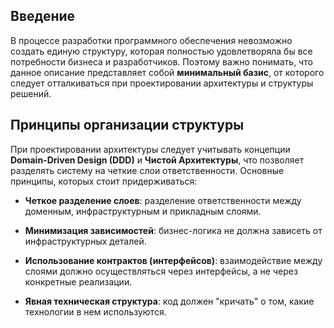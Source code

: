 ## Введение

В процессе разработки программного обеспечения невозможно создать единую структуру, которая полностью удовлетворяла бы все потребности бизнеса и разработчиков. Поэтому важно понимать, что данное описание представляет собой **минимальный базис**, от которого следует отталкиваться при проектировании архитектуры и структуры решений.

## Принципы организации структуры

При проектировании архитектуры следует учитывать концепции **Domain-Driven Design (DDD)** и **Чистой Архитектуры**, что позволяет разделять систему на четкие слои ответственности. Основные принципы, которых стоит придерживаться:

- **Четкое разделение слоев**: разделение ответственности между доменным, инфраструктурным и прикладным слоями.
    
- **Минимизация зависимостей**: бизнес-логика не должна зависеть от инфраструктурных деталей.
    
- **Использование контрактов (интерфейсов)**: взаимодействие между слоями должно осуществляться через интерфейсы, а не через конкретные реализации.
    
- **Явная техническая структура**: код должен "кричать" о том, какие технологии в нем используются.
    